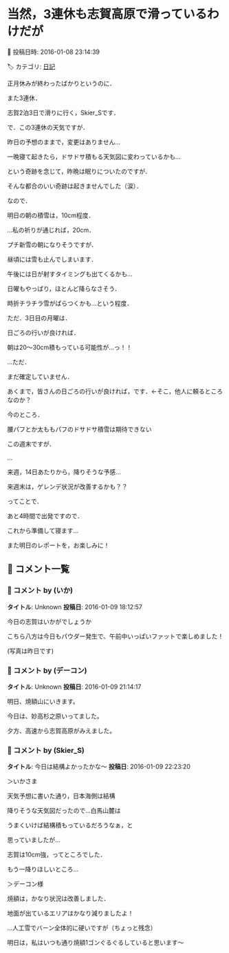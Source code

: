 # 当然，3連休も志賀高原で滑っているわけだが

📅 投稿日時: 2016-01-08 23:14:39

🏷️ カテゴリ: [日記](cc4b5682fb7b8b144980957a978653fb0.md)

正月休みが終わったばかりというのに．


また3連休．


志賀2泊3日で滑りに行く，Skier_Sです．





で．この3連休の天気ですが．


昨日の予想のままで，変更はありません…


一晩寝て起きたら，ドサドサ積もる天気図に変わっているかも…


という奇跡を念じて，昨晩は眠りについたのですが．


そんな都合のいい奇跡は起きませんでした（涙）．





なので．


明日の朝の積雪は，10cm程度．


…私の祈りが通じれば，20cm．


プチ新雪の朝になりそうですが．


昼頃には雪も止んでしまいます．


午後には日が射すタイミングも出てくるかも…





日曜もやっぱり，ほとんど降らなさそう．


時折チラチラ雪がぱらつくかも…という程度．





ただ．3日目の月曜は．


日ごろの行いが良ければ．


朝は20～30cm積もっている可能性が…っ！！


…ただ．


まだ確定していません．


あくまで，皆さんの日ごろの行いが良ければ，です．←そこ，他人に頼るところなのか？





今のところ．


腰パフとか太ももパフのドサドサ積雪は期待できない


この週末ですが．


…


来週，14日あたりから，降りそうな予感…


来週末は，ゲレンデ状況が改善するかも？？





ってことで．


あと4時間で出発ですので．


これから準備して寝ます…





また明日のレポートを，お楽しみに！

## 💬 コメント一覧

### 💬 コメント by (いか)
**タイトル**: Unknown
**投稿日**: 2016-01-09 18:12:57

今日の志賀はいかがでしょうか

こちら八方は今日もパウダー発生で、午前中いっぱいファットで楽しめました！

(写真は昨日です)

### 💬 コメント by (デーコン)
**タイトル**: Unknown
**投稿日**: 2016-01-09 21:14:17

明日、焼額山にいきます。

今日は、妙高杉之原いってました。

夕方、高速から志賀高原がみえました。

### 💬 コメント by (Skier_S)
**タイトル**: 今日は結構よかったかな～
**投稿日**: 2016-01-09 22:23:20

＞いかさま

天気予想に書いた通り，日本海側は結構

降りそうな天気図だったので…白馬山麓は

うまくいけば結構積もっているだろうなぁ，と

思っていましたが…

志賀は10cm強，ってところでした．

もう一降りほしいところ…



＞デーコン様

焼額は，かなり状況は改善しました．

地面が出ているエリアはかなり減りましたよ！

…人工雪でバーン全体的に硬いですが（ちょっと残念）

明日は，私はいつも通り焼額1ゴンぐるぐるしていると思います～

